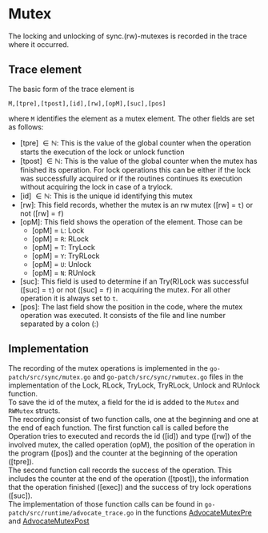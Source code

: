 # Mutex
The locking and unlocking of sync.(rw)-mutexes is recorded in the trace where it occurred.

## Trace element
The basic form of the trace element is
```
M,[tpre],[tpost],[id],[rw],[opM],[suc],[pos]
```
where `M` identifies the element as a mutex element.
The other fields are set as follows:
- [tpre] $\in \mathbb N$: This is the value of the global counter when the operation starts
the execution of the lock or unlock function
- [tpost] $\in \mathbb N$: This is the value of the global counter when the mutex has finished its operation. For lock operations this can be either if the lock was successfully acquired or if the routines continues its execution without
acquiring the lock in case of a trylock.
- [id] $\in \mathbb N$: This is the unique id identifying this mutex
- [rw]: This field records, whether the mutex is an rw mutex ([rw] = `t`) or not
([rw] = `f`)
- [opM]: This field shows the operation of the element. Those can be
  - [opM] = `L`: Lock
  - [opM] = `R`: RLock
  - [opM] = `T`: TryLock
  - [opM] = `Y`: TryRLock
  - [opM] = `U`: Unlock
  - [opM] = `N`: RUnlock
- [suc]: This field is used to determine if an Try(R)Lock was successful ([suc] = `t`)
or not ([suc] = `f`) in acquiring the mutex. For all other operation it is always
set to `t`.
- [pos]: The last field show the position in the code, where the mutex operation
was executed. It consists of the file and line number separated by a colon (:)

## Implementation
The recording of the mutex operations is implemented in the `go-patch/src/sync/mutex.go` and `go-patch/src/sync/rwmutex.go` files in the implementation of the
Lock, RLock, TryLock, TryRLock, Unlock and RUnlock function.\
To save the id of the mutex, a field for the id is added to the `Mutex` and
`RWMutex` structs.\
The recording consist of
two function calls, one at the beginning and one at the end of each function.
The first function call is called before the Operation tries to executed
and records the id ([id]) and type ([rw]) of the involved mutex, the called operation (opM), the position of the operation in the program ([pos]) and the counter at the beginning of the operation ([tpre]).\
The second function call records the success of the operation. This includes
the counter at the end of the operation ([tpost]), the information that the
operation finished ([exec]) and the success of try lock operations ([suc]).\
The implementation of those function calls can be found in
`go-patch/src/runtime/advocate_trace.go` in the functions [AdvocateMutexPre](../../go-patch/src/runtime/advocate_trace_mutex.go#L40) and [AdvocateMutexPost](../../go-patch/src/runtime/advocate_trace_mutex.go#L75) 